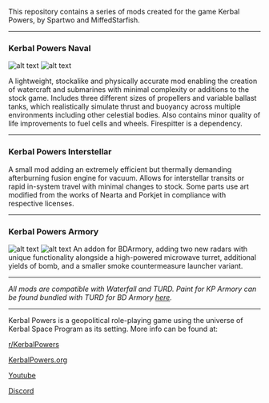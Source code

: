 This repository contains a series of mods created for the game Kerbal Powers, by Spartwo and MiffedStarfish.

-------------------------------------------------------
### Kerbal Powers Naval

![alt text](https://wiki.kerbalpowers.org/images/1/19/KP_Naval.png)
![alt text](https://i.imgur.com/naYFVSZ.png)

A lightweight, stockalike and physically accurate mod enabling the creation of watercraft and submarines with minimal complexity or additions to the stock game. Includes three different sizes of propellers and variable ballast tanks, which realistically simulate thrust and buoyancy across multiple environments including other celestial bodies. Also contains minor quality of life improvements to fuel cells and wheels. Firespitter is a dependency.

-------------------------------------------------------
### Kerbal Powers Interstellar

A small mod adding an extremely efficient but thermally demanding afterburning fusion engine for vacuum. Allows for interstellar transits or rapid in-system travel with minimal changes to stock.  Some parts use art modified from the works of Nearta and Porkjet in compliance with respective licenses.

-------------------------------------------------------
### Kerbal Powers Armory

![alt text](https://wiki.kerbalpowers.org/images/1/19/KP_Armory.png)
![alt text](https://i.imgur.com/JKCSl2w.png)
An addon for BDArmory, adding two new radars with unique functionality alongside a high-powered microwave turret, additional yields of bomb, and a smaller smoke countermeasure launcher variant.

-------------------------------------------------------

*All mods are compatible with Waterfall and TURD. Paint for KP Armory can be found bundled with TURD for BD Armory  [here](https://github.com/Spartwo/TURD-BDArmory).*


-------------------------------------------------------

Kerbal Powers is a geopolitical role-playing game using the universe of Kerbal Space Program as its setting. More info can be found at:

[r/KerbalPowers](https://old.reddit.com/r/KerbalPowers/)

[KerbalPowers.org](https://wiki.kerbalpowers.org/)

[Youtube](https://www.youtube.com/@KerbalPowers)

[Discord](https://discord.gg/ujB29GKx3C)
